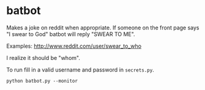 batbot
======

Makes a joke on reddit when appropriate. If someone on the front page says "I swear to God" batbot will reply "SWEAR TO ME".

Examples: http://www.reddit.com/user/swear_to_who

I realize it should be "whom".

To run fill in a valid username and password in `secrets.py`. 

```
python batbot.py --monitor
```
